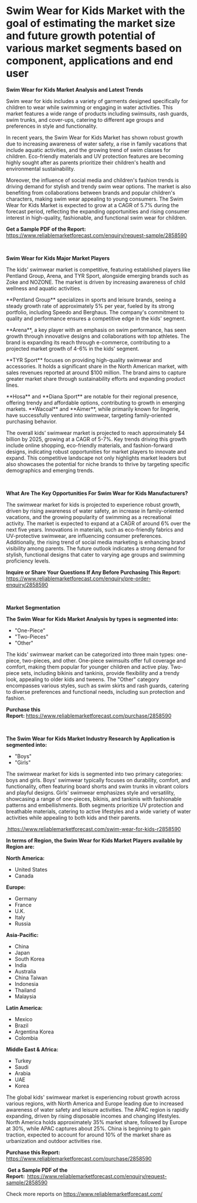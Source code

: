 <p><h1>Swim Wear for Kids Market with the goal of estimating the market size and future growth potential of various market segments based on component, applications and end user</h1></p><p><strong>Swim Wear for Kids Market Analysis and Latest Trends</strong></p>
<p><p>Swim wear for kids includes a variety of garments designed specifically for children to wear while swimming or engaging in water activities. This market features a wide range of products including swimsuits, rash guards, swim trunks, and cover-ups, catering to different age groups and preferences in style and functionality. </p><p>In recent years, the Swim Wear for Kids Market has shown robust growth due to increasing awareness of water safety, a rise in family vacations that include aquatic activities, and the growing trend of swim classes for children. Eco-friendly materials and UV protection features are becoming highly sought after as parents prioritize their children's health and environmental sustainability. </p><p>Moreover, the influence of social media and children's fashion trends is driving demand for stylish and trendy swim wear options. The market is also benefiting from collaborations between brands and popular children's characters, making swim wear appealing to young consumers. The Swim Wear for Kids Market is expected to grow at a CAGR of 5.7% during the forecast period, reflecting the expanding opportunities and rising consumer interest in high-quality, fashionable, and functional swim wear for children.</p></p>
<p><strong>Get a Sample PDF of the Report:&nbsp;</strong> <a href="https://www.reliablemarketforecast.com/enquiry/request-sample/2858590?utm_campaign=2929&utm_medium=2&utm_source=Github&utm_content=ia&utm_term=12032025&utm_id=swim-wear-for-kids">https://www.reliablemarketforecast.com/enquiry/request-sample/2858590</a></p>
<p>&nbsp;</p>
<p><strong>Swim Wear for Kids Major Market Players</strong></p>
<p><p>The kids' swimwear market is competitive, featuring established players like Pentland Group, Arena, and TYR Sport, alongside emerging brands such as Zoke and NOZONE. The market is driven by increasing awareness of child wellness and aquatic activities.</p><p>**Pentland Group** specializes in sports and leisure brands, seeing a steady growth rate of approximately 5% per year, fueled by its strong portfolio, including Speedo and Berghaus. The company's commitment to quality and performance ensures a competitive edge in the kids' segment.</p><p>**Arena**, a key player with an emphasis on swim performance, has seen growth through innovative designs and collaborations with top athletes. The brand is expanding its reach through e-commerce, contributing to a projected market growth of 4-6% in the kids' segment.</p><p>**TYR Sport** focuses on providing high-quality swimwear and accessories. It holds a significant share in the North American market, with sales revenues reported at around $100 million. The brand aims to capture greater market share through sustainability efforts and expanding product lines.</p><p>**Hosa** and **Diana Sport** are notable for their regional presence, offering trendy and affordable options, contributing to growth in emerging markets. **Wacoal** and **Aimer**, while primarily known for lingerie, have successfully ventured into swimwear, targeting family-oriented purchasing behavior.</p><p>The overall kids’ swimwear market is projected to reach approximately $4 billion by 2025, growing at a CAGR of 5-7%. Key trends driving this growth include online shopping, eco-friendly materials, and fashion-forward designs, indicating robust opportunities for market players to innovate and expand. This competitive landscape not only highlights market leaders but also showcases the potential for niche brands to thrive by targeting specific demographics and emerging trends.</p></p>
<p>&nbsp;</p>
<p><strong>What Are The Key Opportunities For Swim Wear for Kids Manufacturers?</strong></p>
<p><p>The swimwear market for kids is projected to experience robust growth, driven by rising awareness of water safety, an increase in family-oriented vacations, and the growing popularity of swimming as a recreational activity. The market is expected to expand at a CAGR of around 6% over the next five years. Innovations in materials, such as eco-friendly fabrics and UV-protective swimwear, are influencing consumer preferences. Additionally, the rising trend of social media marketing is enhancing brand visibility among parents. The future outlook indicates a strong demand for stylish, functional designs that cater to varying age groups and swimming proficiency levels.</p></p>
<p><strong>Inquire or Share Your Questions If Any Before Purchasing This Report:</strong> <a href="https://www.reliablemarketforecast.com/enquiry/pre-order-enquiry/2858590?utm_campaign=2929&utm_medium=2&utm_source=Github&utm_content=ia&utm_term=12032025&utm_id=swim-wear-for-kids">https://www.reliablemarketforecast.com/enquiry/pre-order-enquiry/2858590</a></p>
<p>&nbsp;</p>
<p><strong>Market Segmentation</strong></p>
<p><strong>The Swim Wear for Kids Market Analysis by types is segmented into:</strong></p>
<p><ul><li>"One-Piece"</li><li>"Two-Pieces"</li><li>"Other"</li></ul></p>
<p><p>The kids' swimwear market can be categorized into three main types: one-piece, two-pieces, and other. One-piece swimsuits offer full coverage and comfort, making them popular for younger children and active play. Two-piece sets, including bikinis and tankinis, provide flexibility and a trendy look, appealing to older kids and tweens. The "Other" category encompasses various styles, such as swim skirts and rash guards, catering to diverse preferences and functional needs, including sun protection and fashion.</p></p>
<p><strong>Purchase this Report:&nbsp;</strong><a href="https://www.reliablemarketforecast.com/purchase/2858590?utm_campaign=2929&utm_medium=2&utm_source=Github&utm_content=ia&utm_term=12032025&utm_id=swim-wear-for-kids">https://www.reliablemarketforecast.com/purchase/2858590</a></p>
<p>&nbsp;</p>
<p><strong>The Swim Wear for Kids Market Industry Research by Application is segmented into:</strong></p>
<p><ul><li>"Boys"</li><li>"Girls"</li></ul></p>
<p><p>The swimwear market for kids is segmented into two primary categories: boys and girls. Boys' swimwear typically focuses on durability, comfort, and functionality, often featuring board shorts and swim trunks in vibrant colors and playful designs. Girls' swimwear emphasizes style and versatility, showcasing a range of one-pieces, bikinis, and tankinis with fashionable patterns and embellishments. Both segments prioritize UV protection and breathable materials, catering to active lifestyles and a wide variety of water activities while appealing to both kids and their parents.</p></p>
<p><a href="https://www.reliablemarketforecast.com/swim-wear-for-kids-r2858590?utm_campaign=2929&utm_medium=2&utm_source=Github&utm_content=ia&utm_term=12032025&utm_id=swim-wear-for-kids">&nbsp;https://www.reliablemarketforecast.com/swim-wear-for-kids-r2858590</a></p>
<p><strong>In terms of Region, the Swim Wear for Kids Market Players available by Region are:</strong></p>
<p>
    <p> <strong> North America: </strong>
        <ul>
            <li>United States</li>
            <li>Canada</li>
        </ul>
        </p> 
    <p> <strong> Europe: </strong>
        <ul>
            <li>Germany</li>
            <li>France</li>
            <li>U.K.</li>
            <li>Italy</li>
            <li>Russia</li>
        </ul>
        </p> 
    <p> <strong> Asia-Pacific: </strong>
        <ul>
            <li>China</li>
            <li>Japan</li>
            <li>South Korea</li>
            <li>India</li>
            <li>Australia</li>
            <li>China Taiwan</li>
            <li>Indonesia</li>
            <li>Thailand</li>
            <li>Malaysia</li>
        </ul>
        </p> 
    <p> <strong> Latin America: </strong>
        <ul>
            <li>Mexico</li>
            <li>Brazil</li>
            <li>Argentina Korea</li>
            <li>Colombia</li>
        </ul>
        </p> 
    <p> <strong> Middle East & Africa: </strong>
        <ul>
            <li>Turkey</li>
            <li>Saudi</li>
            <li>Arabia</li>
            <li>UAE</li>
            <li>Korea</li>
        </ul>
    </p>
    </p>
<p><p>The global kids' swimwear market is experiencing robust growth across various regions, with North America and Europe leading due to increased awareness of water safety and leisure activities. The APAC region is rapidly expanding, driven by rising disposable incomes and changing lifestyles. North America holds approximately 35% market share, followed by Europe at 30%, while APAC captures about 25%. China is beginning to gain traction, expected to account for around 10% of the market share as urbanization and outdoor activities rise.</p></p>
<p><strong>Purchase this Report: </strong><a href="https://www.reliablemarketforecast.com/purchase/2858590?utm_campaign=2929&utm_medium=2&utm_source=Github&utm_content=ia&utm_term=12032025&utm_id=swim-wear-for-kids">https://www.reliablemarketforecast.com/purchase/2858590</a></p>
<p>&nbsp;<strong>Get a Sample PDF of the Report:&nbsp;&nbsp;</strong><a href="https://www.reliablemarketforecast.com/enquiry/request-sample/2858590?utm_campaign=2929&utm_medium=2&utm_source=Github&utm_content=ia&utm_term=12032025&utm_id=swim-wear-for-kids">https://www.reliablemarketforecast.com/enquiry/request-sample/2858590</a></p>
<p><strong></strong></p>
<p>Check more reports on <a href="https://www.reliablemarketforecast.com/?utm_campaign=2929&utm_medium=2&utm_source=Github&utm_content=ia&utm_term=12032025&utm_id=swim-wear-for-kids">https://www.reliablemarketforecast.com/</a></p>